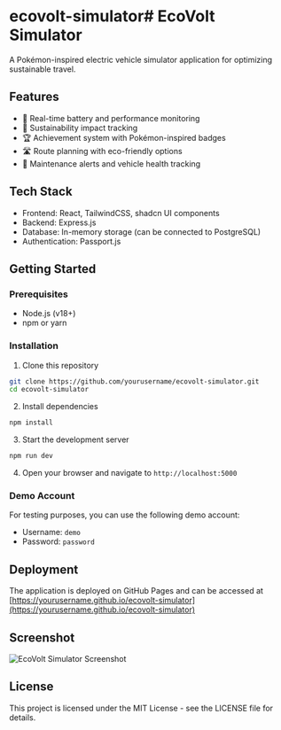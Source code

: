 # ecovolt-simulator# EcoVolt Simulator

A Pokémon-inspired electric vehicle simulator application for optimizing sustainable travel.

## Features

- 🔋 Real-time battery and performance monitoring
- 🌱 Sustainability impact tracking
- 🏆 Achievement system with Pokémon-inspired badges
- 🛣️ Route planning with eco-friendly options
- 🔧 Maintenance alerts and vehicle health tracking

## Tech Stack

- Frontend: React, TailwindCSS, shadcn UI components
- Backend: Express.js
- Database: In-memory storage (can be connected to PostgreSQL)
- Authentication: Passport.js

## Getting Started

### Prerequisites

- Node.js (v18+)
- npm or yarn

### Installation

1. Clone this repository
```bash
git clone https://github.com/yourusername/ecovolt-simulator.git
cd ecovolt-simulator
```

2. Install dependencies
```bash
npm install
```

3. Start the development server
```bash
npm run dev
```

4. Open your browser and navigate to `http://localhost:5000`

### Demo Account

For testing purposes, you can use the following demo account:
- Username: `demo`
- Password: `password`

## Deployment

The application is deployed on GitHub Pages and can be accessed at [https://yourusername.github.io/ecovolt-simulator](https://yourusername.github.io/ecovolt-simulator)

## Screenshot

![EcoVolt Simulator Screenshot](screenshot.png)

## License

This project is licensed under the MIT License - see the LICENSE file for details.

